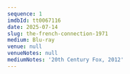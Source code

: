 ```yaml
---
sequence: 1
imdbId: tt0067116
date: 2025-07-14
slug: the-french-connection-1971
medium: Blu-ray
venue: null
venueNotes: null
mediumNotes: '20th Century Fox, 2012'
---
```


